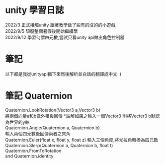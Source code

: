 # unity 學習日誌
2022/3 正式接觸unity 跟著教學做了些有的沒的的小遊戲  
2022/9/5 頹廢整個暑假後開始繼續學  
2022/9/12 學習何謂四元數,嘗試只看unity api做出角色控制器

# 筆記
以下都是我從unityapi抓下來然後解析並白話的翻譯成中文 :)  
# 筆記 Quaternion  
Quaternion.LookRotation(Vector3 a,Vector3 b)  
將兩個向量a和b做外積後回傳 *註解如果之輸入一個Vector3 則將Vecter3 b默認為世界的y軸  
Quaternion.Angle(Quaternion a, Quaternion b)  
輸入兩個四元數後回傳兩者之夾角  
Quaternion.Euler(float x, float y, float z)
輸入三個角度,將尤拉角轉換為四元數
Quaternion.Slerp(Quaternion a, Quaternion b, float t)  
Quaternion.FromToRotation  
and Quaternion.identity  
